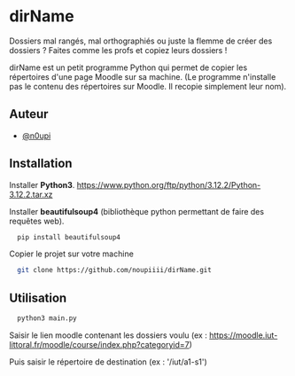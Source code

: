 
# dirName

Dossiers mal rangés, mal orthographiés ou juste la flemme de créer des dossiers ? Faites comme les profs et copiez leurs dossiers !

dirName est un petit programme Python qui permet de copier les répertoires d'une page Moodle sur sa machine. (Le programme n'installe pas le contenu des répertoires sur Moodle. Il recopie simplement leur nom).


## Auteur

- [@n0upi](https://www.linkedin.com/in/louis-bruche-37278b221/)


## Installation

Installer **Python3**.
https://www.python.org/ftp/python/3.12.2/Python-3.12.2.tar.xz

Installer **beautifulsoup4** (bibliothèque python permettant de faire des requêtes web).
```bash
  pip install beautifulsoup4
```

Copier le projet sur votre machine
```bash
  git clone https://github.com/noupiiii/dirName.git
```

## Utilisation

```bash
  python3 main.py
```
Saisir le lien moodle contenant les dossiers voulu (ex : https://moodle.iut-littoral.fr/moodle/course/index.php?categoryid=7)

Puis saisir le répertoire de destination (ex : '/iut/a1-s1')
